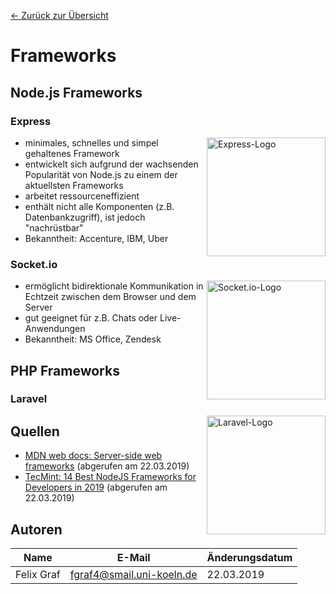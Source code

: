[&#8592; Zurück zur Übersicht](..)

# Frameworks

## Node.js Frameworks

### Express
<img align="right" src="https://upload.wikimedia.org/wikipedia/commons/6/64/Expressjs.png" alt="Express-Logo" width="190">

- minimales, schnelles und simpel gehaltenes Framework
- entwickelt sich aufgrund der wachsenden Popularität von Node.js zu einem der aktuellsten Frameworks
- arbeitet ressourceneffizient
- enthält nicht alle Komponenten (z.B. Datenbankzugriff), ist jedoch "nachrüstbar"
- Bekanntheit: Accenture, IBM, Uber

### Socket.io
<img align="right" src="https://socket.io/css/images/logo.svg" alt="Socket.io-Logo" width="190">

- ermöglicht bidirektionale Kommunikation in Echtzeit zwischen dem Browser und dem Server
- gut geeignet für z.B. Chats oder Live-Anwendungen
- Bekanntheit: MS Office, Zendesk

## PHP Frameworks

### Laravel
<img align="right" src="https://upload.wikimedia.org/wikipedia/commons/thumb/3/3d/LaravelLogo.png/800px-LaravelLogo.png" alt="Laravel-Logo" width="190">

## Quellen
- [MDN web docs: Server-side web frameworks](https://developer.mozilla.org/en-US/docs/Learn/Server-side/First_steps/Web_frameworks) (abgerufen am 22.03.2019)
- [TecMint: 14 Best NodeJS Frameworks for Developers in 2019](https://www.tecmint.com/best-nodejs-frameworks-for-developers/) (abgerufen am 22.03.2019)

## Autoren
| Name       | E-Mail                    | Änderungsdatum |
|------------|---------------------------|----------------|
| Felix Graf | fgraf4@smail.uni-koeln.de | 22.03.2019     |
